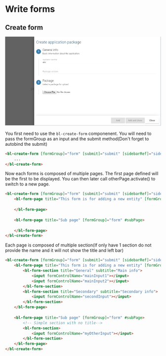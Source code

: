 # Write forms

## Create form

![](images/form.png)

You first need to use the `bl-create-form` componenent. You will need to pass the formGroup as an input and the submit method(Don't forget to autobind the submit)

```html
<bl-create-form [formGroup]="form" [submit]="submit" [sidebarRef]="sidebarRef">
    ...
</bl-create-form>
```

Now each forms is composed of multiple pages. The first page defined will be the first to be displayed. You can then later call otherPage.activate() to switch to a new page.

```html
<bl-create-form [formGroup]="form" [submit]="submit" [sidebarRef]="sidebarRef">
    <bl-form-page title="This form is for adding a new entity" [formGroup]="form">

    </bl-form-page>

    <bl-form-page title="Sub page" [formGroup]="form" #subPage>

    </bl-form-page>
</bl-create-form>
```

Each page is composed of multiple section(If only have 1 section do not provide the name and it will not show the title and left bar)

```html
<bl-create-form [formGroup]="form" [submit]="submit" [sidebarRef]="sidebarRef">
    <bl-form-page title="This form is for adding a new entity" [formGroup]="form">
        <bl-form-section title="General" subtitle="Main info">
            <input formControlName="mainInput1"></input>
            <input formControlName="mainInput2"></input>
        </bl-form-section>
        <bl-form-section title="Secondary" subtitle="Secondary info">
            <input formControlName="secondInput"></input>
        </bl-form-section>
    </bl-form-page>

    <bl-form-page title="Sub page" [formGroup]="form" #subPage>
        <!-- Simple section with no title-->
        <bl-form-section>
            <input formControlName="myOtherInput"></input>
        </bl-form-section>
    </bl-form-page>
</bl-create-form>
```
